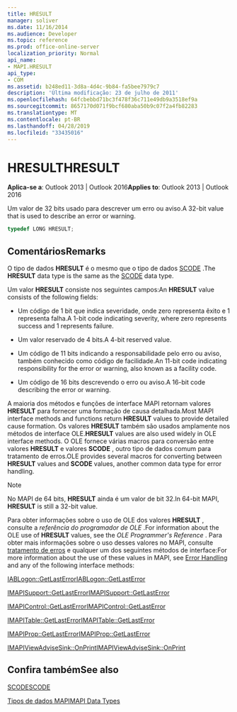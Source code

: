 ```yaml
---
title: HRESULT
manager: soliver
ms.date: 11/16/2014
ms.audience: Developer
ms.topic: reference
ms.prod: office-online-server
localization_priority: Normal
api_name:
- MAPI.HRESULT
api_type:
- COM
ms.assetid: b248ed11-3d8a-4d4c-9b84-fa5bee7979c7
description: 'Última modificação: 23 de julho de 2011'
ms.openlocfilehash: 64fcbebbd71bc3f478f36c711e49db9a3518ef9a
ms.sourcegitcommit: 8657170d071f9bcf680aba50b9c07f2a4fb82283
ms.translationtype: MT
ms.contentlocale: pt-BR
ms.lasthandoff: 04/28/2019
ms.locfileid: "33435016"
---
```

# <a name="hresult"></a><span data-ttu-id="a238e-103">HRESULT</span><span class="sxs-lookup"><span data-stu-id="a238e-103">HRESULT</span></span>

  
  
<span data-ttu-id="a238e-104">**Aplica-se a**: Outlook 2013 | Outlook 2016</span><span class="sxs-lookup"><span data-stu-id="a238e-104">**Applies to**: Outlook 2013 | Outlook 2016</span></span> 
  
<span data-ttu-id="a238e-105">Um valor de 32 bits usado para descrever um erro ou aviso.</span><span class="sxs-lookup"><span data-stu-id="a238e-105">A 32-bit value that is used to describe an error or warning.</span></span>
  
```cpp
typedef LONG HRESULT;
```

## <a name="remarks"></a><span data-ttu-id="a238e-106">Comentários</span><span class="sxs-lookup"><span data-stu-id="a238e-106">Remarks</span></span>

<span data-ttu-id="a238e-107">O tipo de dados **HRESULT** é o mesmo que o tipo de dados [SCODE](scode.md) .</span><span class="sxs-lookup"><span data-stu-id="a238e-107">The **HRESULT** data type is the same as the [SCODE](scode.md) data type.</span></span> 
  
<span data-ttu-id="a238e-108">Um valor **HRESULT** consiste nos seguintes campos:</span><span class="sxs-lookup"><span data-stu-id="a238e-108">An **HRESULT** value consists of the following fields:</span></span> 
  
- <span data-ttu-id="a238e-109">Um código de 1 bit que indica severidade, onde zero representa êxito e 1 representa falha.</span><span class="sxs-lookup"><span data-stu-id="a238e-109">A 1-bit code indicating severity, where zero represents success and 1 represents failure.</span></span>
    
- <span data-ttu-id="a238e-110">Um valor reservado de 4 bits.</span><span class="sxs-lookup"><span data-stu-id="a238e-110">A 4-bit reserved value.</span></span>
    
- <span data-ttu-id="a238e-111">Um código de 11 bits indicando a responsabilidade pelo erro ou aviso, também conhecido como código de facilidade.</span><span class="sxs-lookup"><span data-stu-id="a238e-111">An 11-bit code indicating responsibility for the error or warning, also known as a facility code.</span></span>
    
- <span data-ttu-id="a238e-112">Um código de 16 bits descrevendo o erro ou aviso.</span><span class="sxs-lookup"><span data-stu-id="a238e-112">A 16-bit code describing the error or warning.</span></span>
    
<span data-ttu-id="a238e-113">A maioria dos métodos e funções de interface MAPI retornam valores **HRESULT** para fornecer uma formação de causa detalhada.</span><span class="sxs-lookup"><span data-stu-id="a238e-113">Most MAPI interface methods and functions return **HRESULT** values to provide detailed cause formation.</span></span> <span data-ttu-id="a238e-114">Os valores **HRESULT** também são usados amplamente nos métodos de interface OLE.</span><span class="sxs-lookup"><span data-stu-id="a238e-114">**HRESULT** values are also used widely in OLE interface methods.</span></span> <span data-ttu-id="a238e-115">O OLE fornece várias macros para conversão entre valores **HRESULT** e valores **SCODE** , outro tipo de dados comum para tratamento de erros.</span><span class="sxs-lookup"><span data-stu-id="a238e-115">OLE provides several macros for converting between **HRESULT** values and **SCODE** values, another common data type for error handling.</span></span> 
  
> [!NOTE]
> <span data-ttu-id="a238e-116">No MAPI de 64 bits, **HRESULT** ainda é um valor de bit 32.</span><span class="sxs-lookup"><span data-stu-id="a238e-116">In 64-bit MAPI, **HRESULT** is still a 32-bit value.</span></span> 
  
<span data-ttu-id="a238e-117">Para obter informações sobre o uso de OLE dos valores **HRESULT** , consulte a *referência do programador de OLE* .</span><span class="sxs-lookup"><span data-stu-id="a238e-117">For information about the OLE use of **HRESULT** values, see the  *OLE Programmer's Reference*  .</span></span> <span data-ttu-id="a238e-118">Para obter mais informações sobre o uso desses valores no MAPI, consulte [tratamento de erros](error-handling-in-mapi.md) e qualquer um dos seguintes métodos de interface:</span><span class="sxs-lookup"><span data-stu-id="a238e-118">For more information about the use of these values in MAPI, see [Error Handling](error-handling-in-mapi.md) and any of the following interface methods:</span></span> 
  
[<span data-ttu-id="a238e-119">IABLogon::GetLastError</span><span class="sxs-lookup"><span data-stu-id="a238e-119">IABLogon::GetLastError</span></span>](iablogon-getlasterror.md)
  
[<span data-ttu-id="a238e-120">IMAPISupport::GetLastError</span><span class="sxs-lookup"><span data-stu-id="a238e-120">IMAPISupport::GetLastError</span></span>](imapisupport-getlasterror.md)
  
[<span data-ttu-id="a238e-121">IMAPIControl::GetLastError</span><span class="sxs-lookup"><span data-stu-id="a238e-121">IMAPIControl::GetLastError</span></span>](imapicontrol-getlasterror.md)
  
[<span data-ttu-id="a238e-122">IMAPITable::GetLastError</span><span class="sxs-lookup"><span data-stu-id="a238e-122">IMAPITable::GetLastError</span></span>](imapitable-getlasterror.md)
  
[<span data-ttu-id="a238e-123">IMAPIProp::GetLastError</span><span class="sxs-lookup"><span data-stu-id="a238e-123">IMAPIProp::GetLastError</span></span>](imapiprop-getlasterror.md)
  
[<span data-ttu-id="a238e-124">IMAPIViewAdviseSink::OnPrint</span><span class="sxs-lookup"><span data-stu-id="a238e-124">IMAPIViewAdviseSink::OnPrint</span></span>](imapiviewadvisesink-onprint.md)
  
## <a name="see-also"></a><span data-ttu-id="a238e-125">Confira também</span><span class="sxs-lookup"><span data-stu-id="a238e-125">See also</span></span>



[<span data-ttu-id="a238e-126">SCODE</span><span class="sxs-lookup"><span data-stu-id="a238e-126">SCODE</span></span>](scode.md)


[<span data-ttu-id="a238e-127">Tipos de dados MAPI</span><span class="sxs-lookup"><span data-stu-id="a238e-127">MAPI Data Types</span></span>](mapi-data-types.md)


